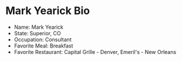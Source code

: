 # Mark Yearick Bio
- Name: Mark Yearick
- State: Superior, CO
- Occupation: Consultant
- Favorite Meal: Breakfast
- Favorite Restaurant:  Capital Grille - Denver, Emeril's - New Orleans
